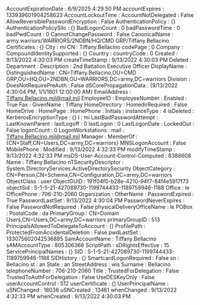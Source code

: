 AccountExpirationDate                : 6/9/2025 4:29:50 PM
accountExpires                       : 133939601904258623
AccountLockoutTime                   :
AccountNotDelegated                  : False
AllowReversiblePasswordEncryption    : False
AuthenticationPolicy                 : {}
AuthenticationPolicySilo             : {}
BadLogonCount                        : 0
badPasswordTime                      : 0
badPwdCount                          : 0
CannotChangePassword                 : False
CanonicalName                        : army.warriors/WARRIORS/2NDBN/HQ/CMD GRP/Tiffany.Bellacino
Certificates                         : {}
City                                 : mi
CN                                   : Tiffany.Bellacino
codePage                             : 0
Company                              :
CompoundIdentitySupported            : {}
Country                              :
countryCode                          : 0
Created                              : 9/13/2022 4:30:03 PM
createTimeStamp                      : 9/13/2022 4:30:03 PM
Deleted                              :
Department                           :
Description                          : 2nd Battalion Executive Officer
DisplayName                          :
DistinguishedName                    : CN=Tiffany.Bellacino,OU=CMD GRP,OU=HQ,OU=2NDBN,OU=WARRIORS,DC=army,DC=warriors
Division                             :
DoesNotRequirePreAuth                : False
dSCorePropagationData                : {9/13/2022 4:30:04 PM, 1/1/1601 12:00:00 AM}
EmailAddress                         : Tiffany.Bellacino.mil@mail.mil
EmployeeID                           :
EmployeeNumber                       :
Enabled                              : True
Fax                                  :
GivenName                            : Tiffany
HomeDirectory                        :
HomedirRequired                      : False
HomeDrive                            :
HomePage                             :
HomePhone                            :
Initials                             :
instanceType                         : 4
isDeleted                            :
KerberosEncryptionType               : {}
l                                    : mi
LastBadPasswordAttempt               :
LastKnownParent                      :
lastLogoff                           : 0
lastLogon                            : 0
LastLogonDate                        :
LockedOut                            : False
logonCount                           : 0
LogonWorkstations                    :
mail                                 : Tiffany.Bellacino.mil@mail.mil
Manager                              :
MemberOf                             : {CN=Staff,CN=Users,DC=army,DC=warriors}
MNSLogonAccount                      : False
MobilePhone                          :
Modified                             : 9/13/2022 4:32:33 PM
modifyTimeStamp                      : 9/13/2022 4:32:33 PM
msDS-User-Account-Control-Computed   : 8388608
Name                                 : Tiffany.Bellacino
nTSecurityDescriptor                 : System.DirectoryServices.ActiveDirectorySecurity
ObjectCategory                       : CN=Person,CN=Schema,CN=Configuration,DC=army,DC=warriors
ObjectClass                          : user
ObjectGUID                           : 191f04f0-b28e-4210-94f7-84f4e5917f73
objectSid                            : S-1-5-21-427089730-1199744433-1189759946-1188
Office                               :  le
OfficePhone                          : 706-210-2060
Organization                         :
OtherName                            :
PasswordExpired                      : True
PasswordLastSet                      : 9/13/2022 4:30:04 PM
PasswordNeverExpires                 : False
PasswordNotRequired                  : False
physicalDeliveryOfficeName           :  le
POBox                                :
PostalCode                           : da
PrimaryGroup                         : CN=Domain Users,CN=Users,DC=army,DC=warriors
primaryGroupID                       : 513
PrincipalsAllowedToDelegateToAccount : {}
ProfilePath                          :
ProtectedFromAccidentalDeletion      : False
pwdLastSet                           : 133075602042536885
SamAccountName                       : Tiffany.Bellacino
sAMAccountType                       : 805306368
ScriptPath                           :
sDRightsEffective                    : 15
ServicePrincipalNames                : {}
SID                                  : S-1-5-21-427089730-1199744433-1189759946-1188
SIDHistory                           : {}
SmartcardLogonRequired               : False
sn                                   : Bellacino
st                                   : an
State                                : an
StreetAddress                        : wis
Surname                              : Bellacino
telephoneNumber                      : 706-210-2060
Title                                :
TrustedForDelegation                 : False
TrustedToAuthForDelegation           : False
UseDESKeyOnly                        : False
userAccountControl                   : 512
userCertificate                      : {}
UserPrincipalName                    :
uSNChanged                           : 18036
uSNCreated                           : 13461
whenChanged                          : 9/13/2022 4:32:33 PM
whenCreated                          : 9/13/2022 4:30:03 PM
